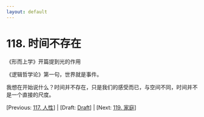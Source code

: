 ```yaml
---
layout: default
---
```

# 118. 时间不存在

《形而上学》开篇提到光的作用

《逻辑哲学论》第一句，世界就是事件。

我想在开始说什么？时间并不存在，只是我们的感受而已，与空间不同，时间并不是一个直接的尺度。

[Previous: [117. 人性](117.md)] | [Draft: [Draft](../Draft.md)] | [Next: [119. 家庭](119.md)]